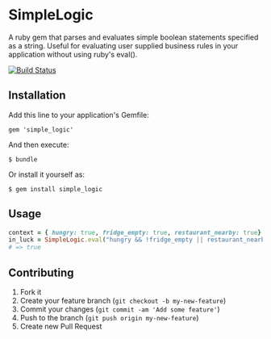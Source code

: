 # SimpleLogic

A ruby gem that parses and evaluates simple boolean statements specified as a string.  Useful for evaluating user supplied business rules in your application without using ruby's eval().

[![Build Status](https://travis-ci.org/ps2/simple_logic.svg?branch=master)][travis]


[travis]: http://travis-ci.org/ps2/simple_logic

## Installation

Add this line to your application's Gemfile:

    gem 'simple_logic'

And then execute:

    $ bundle

Or install it yourself as:

    $ gem install simple_logic

## Usage

```ruby
context = { hungry: true, fridge_empty: true, restaurant_nearby: true}
in_luck = SimpleLogic.eval("hungry && !fridge_empty || restaurant_nearby", context)
# => true
```


## Contributing

1. Fork it
2. Create your feature branch (`git checkout -b my-new-feature`)
3. Commit your changes (`git commit -am 'Add some feature'`)
4. Push to the branch (`git push origin my-new-feature`)
5. Create new Pull Request
